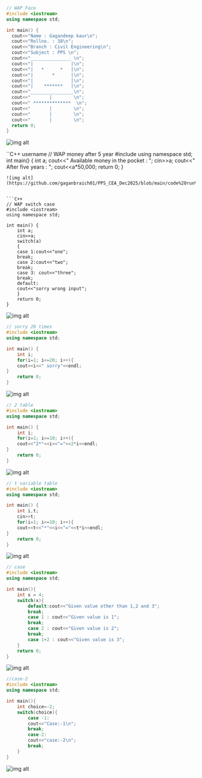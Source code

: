 ```c++
// WAP Face 
#include <iostream>
using namespace std;

int main() {
  cout<<"Name : Gagandeep kaur\n";
  cout<<"Rollno. : 38\n";
  cout<<"Branch : Civil Engineering\n";
  cout<<"Subject : PPS \n";
  cout<<"_______________ \n";
  cout<<"|              |\n";
  cout<<"|   *      *   |\n";
  cout<<"|       *      |\n";
  cout<<"|              |\n";
  cout<<"|    *******   |\n";
  cout<<"________________\n";
  cout<<"       |        \n";
  cout<<" **************  \n";
  cout<<"       |        \n";
  cout<<"       |        \n";
  cout<<"       |        \n";
  return 0;
}
```
![img alt](https://github.com/gaganbraich01/PPS_CEA_Dec2025/blob/main/kaur.png) 

``C++ username
// WAP money after 5 year
#include <iostream>
using namespace std;
int main() {
   int a;
   cout<<" Available money in the pocket : ";
   cin>>a;
   cout<<" After five years : ";
   cout<<a*50,000;
   return 0;
}
```
![img alt](https://github.com/gaganbraich01/PPS_CEA_Dec2025/blob/main/code%20run%20username.png)


```C++
// WAP switch case
#include <iostream>
using namespace std;

int main() {
    int a;
    cin>>a;
    switch(a)
    {
    case 1:cout<<"one";
    break;
    case 2:cout<<"two";
    break;
    case 3: cout<<"three";
    break;   
    default:
    cout<<"sorry wrong input";
    }
    return 0;
}
```
![img alt](https://github.com/gaganbraich01/PPS_CEA_Dec2025/blob/main/switch%20case.png)


```c++
// sorry 20 times
#include <iostream>
using namespace std;

int main() {
    int i;
    for(i=1; i<=20; i++){
    cout<<i<<" sorry"<<endl;
}
    return 0;
}
```
![img alt](https://github.com/gaganbraich01/PPS_CEA_Dec2025/blob/main/sorry.png)


```c++
// 2 table
#include <iostream>
using namespace std;

int main() {
    int i;
    for(i=1; i<=10; i++){
    cout<<"2*"<<i<<"="<<2*i<<endl;
}
    return 0;
}
```
![img alt](https://github.com/gaganbraich01/PPS_CEA_Dec2025/blob/main/2%20table.png)



```c++
// t variable table
#include <iostream>
using namespace std;

int main() {
    int i,t;
    cin>>t;
    for(i=1; i<=10; i++){
    cout<<t<<"*"<<i<<"="<<t*i<<endl;
}
    return 0;
}
```
![img alt](https://github.com/gaganbraich01/PPS_CEA_Dec2025/blob/main/t%20variable%20table.png)

```c++
// case
#include <iostream>
using namespace std;

int main(){
    int x = 4;
    switch(x){
        default:cout<<"Given value other than 1,2 and 3";
        break;
        case 1 : cout<<"Given value is 1";
        break;
        case 2 : cout<<"Given value is 2";
        break;
        case 1+2 : cout<<"Given value is 3";
    }
    return 0;
}
```
![img alt](https://github.com/gaganbraich01/PPS_CEA_Dec2025/blob/main/default.png)


```c++
//case-2
#include <iostream>
using namespace std;

int main(){
    int choice=-2;
    switch(choice){
        case -1:
        cout<<"Case:-1\n";
        break;
        case-2:
        cout<<"case:-2\n";
        break;
    }
}
```
![img alt]()
